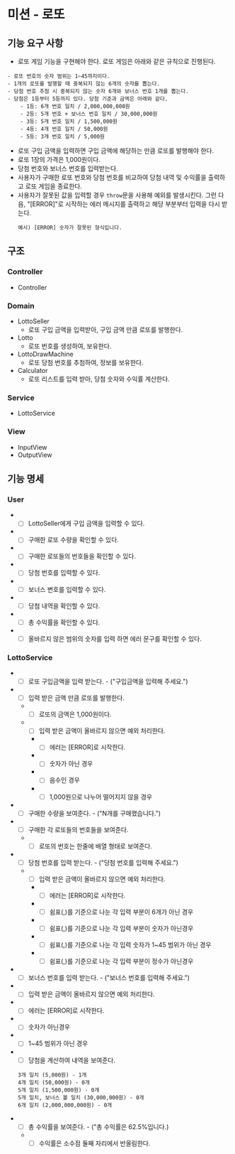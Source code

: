 # 미션 - 로또

## 기능 요구 사항

- 로또 게임 기능을 구현해야 한다. 로또 게임은 아래와 같은 규칙으로 진행된다.

```
- 로또 번호의 숫자 범위는 1~45까지이다.
- 1개의 로또를 발행할 때 중복되지 않는 6개의 숫자를 뽑는다.
- 당첨 번호 추첨 시 중복되지 않는 숫자 6개와 보너스 번호 1개를 뽑는다.
- 당첨은 1등부터 5등까지 있다. 당첨 기준과 금액은 아래와 같다.
    - 1등: 6개 번호 일치 / 2,000,000,000원
    - 2등: 5개 번호 + 보너스 번호 일치 / 30,000,000원
    - 3등: 5개 번호 일치 / 1,500,000원
    - 4등: 4개 번호 일치 / 50,000원
    - 5등: 3개 번호 일치 / 5,000원
```

- 로또 구입 금액을 입력하면 구입 금액에 해당하는 만큼 로또를 발행해야 한다.
- 로또 1장의 가격은 1,000원이다.
- 당첨 번호와 보너스 번호를 입력받는다.
- 사용자가 구매한 로또 번호와 당첨 번호를 비교하여 당첨 내역 및 수익률을 출력하고 로또 게임을 종료한다.
- 사용자가 잘못된 값을 입력할 경우 `throw`문을 사용해 예외를 발생시킨다. 그런 다음, "[ERROR]"로 시작하는 에러 메시지를 출력하고 해당 부분부터 입력을 다시 받는다.
  ```
  예시) [ERROR] 숫자가 잘못된 형식입니다.
  ```

## 구조

### Controller

- Controller

### Domain

- LottoSeller
  - 로또 구입 금액을 입력받아, 구입 금액 만큼 로또를 발행한다.
- Lotto
  - 로또 번호를 생성하여, 보유한다.
- LottoDrawMachine
  - 로또 당첨 번호를 추첨하여, 정보를 보유한다.
- Calculator
  - 로또 리스트를 입력 받아, 당첨 숫자와 수익률 계산한다.

### Service

- LottoService

### View

- InputView
- OutputView

## 기능 명세

### User

- - [ ] LottoSeller에게 구입 금액을 입력할 수 있다.
- - [ ] 구매한 로또 수량을 확인할 수 있다.
- - [ ] 구매한 로또들의 번호들을 확인할 수 있다.
- - [ ] 당첨 번호를 입력할 수 있다.
- - [ ] 보너스 변호를 입력할 수 있다.
- - [ ] 당첨 내역을 확인할 수 있다.
- - [ ] 총 수익률을 확인할 수 있다.
- - [ ] 올바르지 않은 범위의 숫자를 입력 하면 에러 문구를 확인할 수 있다.

### LottoService

- - [ ] 로또 구입금액을 입력 받는다. - ("구입금액을 입력해 주세요.")
- - [ ] 입력 받은 금액 만큼 로또를 발행한다.
  - - [ ] 로또의 금액은 1,000원이다.
  - - [ ] 입력 받은 금액이 올바르지 않으면 예외 처리한다.
    - - [ ] 에러는 [ERROR]로 시작한다.
    - - [ ] 숫자가 아닌 경우
    - - [ ] 음수인 경우
    - - [ ] 1,000원으로 나누어 떨어지지 않을 경우
- - [ ] 구매한 수량을 보여준다. - ("N개를 구매했습니다.")
- - [ ] 구매한 각 로또들의 번호들을 보여준다.
  - - [ ] 로또의 번호는 한줄에 배열 형태로 보여준다.
- - [ ] 당첨 번호를 입력 받는다. - ("당첨 번호를 입력해 주세요.")
  - - [ ] 입력 받은 금액이 올바르지 않으면 예외 처리한다.
    - - [ ] 에러는 [ERROR]로 시작한다.
    - - [ ] 쉼표(,)를 기준으로 나눈 각 입력 부분이 6개가 아닌 경우
    - - [ ] 쉼표(,)를 기준으로 나눈 각 입력 부분이 숫자가 아닌경우
    - - [ ] 쉼표(,)를 기준으로 나눈 각 입력 숫자가 1~45 범위가 아닌 경우
    - - [ ] 쉼표(,)를 기준으로 나눈 각 입력 부분이 정수가 아닌경우
- - [ ] 보너스 번호를 입력 받는다. - ("보너스 번호를 입력해 주세요.")
- - [ ] 입력 받은 금액이 올바르지 않으면 예외 처리한다.
- - [ ] 에러는 [ERROR]로 시작한다.
- - [ ] 숫자가 아닌경우
- - [ ] 1~45 범위가 아닌 경우
- - [ ] 당첨을 계산하여 내역을 보여준다.

  ```
  3개 일치 (5,000원) - 1개
  4개 일치 (50,000원) - 0개
  5개 일치 (1,500,000원) - 0개
  5개 일치, 보너스 볼 일치 (30,000,000원) - 0개
  6개 일치 (2,000,000,000원) - 0개
  ```

- - [ ] 총 수익률을 보여준다. - ("총 수익률은 62.5%입니다.)
  - - [ ] 수익률은 소수점 둘째 자리에서 반올림한다.
